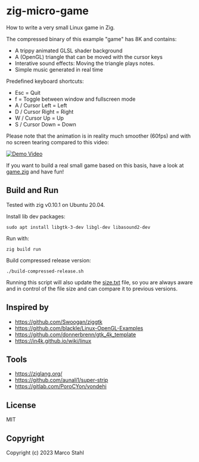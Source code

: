 # zig-micro-game

How to write a very small Linux game in Zig.

The compressed binary of this example "game" has 8K and contains:

* A trippy animated GLSL shader background
* A (OpenGL) triangle that can be moved with the cursor keys
* Interative sound effects: Moving the triangle plays notes.
* Simple music generated in real time

Predefined keyboard shortcuts:
* Esc = Quit
* f = Toggle between window and fullscreen mode
* A / Cursor Left = Left
* D / Cursor Right = Right
* W / Cursor Up  = Up
* S / Cursor Down  = Down


Please note that the animation is in reality much smoother (60fps) and with no screen tearing compared to this video: 

[![Demo Video](http://img.youtube.com/vi/9-FE2YLY7X0/0.jpg)](http://www.youtube.com/watch?v=9-FE2YLY7X0 "Demo Video")

If you want to build a real small game based on this basis, have a look at [game.zig](./src/game.zig) and have fun!

## Build and Run

Tested with zig v0.10.1 on Ubuntu 20.04.

Install lib dev packages:

    sudo apt install libgtk-3-dev libgl-dev libasound2-dev

Run with:

    zig build run

Build compressed release version:

    ./build-compressed-release.sh 

Running this script will also update the [size.txt](./size.txt) file, so you are always aware and in control of the file size and can compare it to previous versions.


## Inspired by

* https://github.com/Swoogan/ziggtk
* https://github.com/blackle/Linux-OpenGL-Examples
* https://github.com/donnerbrenn/gtk_4k_template
* https://in4k.github.io/wiki/linux

## Tools

* https://ziglang.org/
* https://github.com/aunali1/super-strip
* https://gitlab.com/PoroCYon/vondehi


## License

MIT


## Copyright

Copyright (c) 2023 Marco Stahl